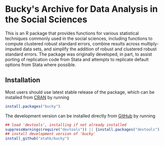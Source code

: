 # Bucky's Archive for Data Analysis in the Social Sciences

This is an R package that provides functions for various statistical techniques commonly used in the social sciences, including functions to compute clustered robust standard errors, combine results across multiply-imputed data sets, and simplify the addition of robust and clustered robust standard errors. The package was originally developed, in part, to assist porting of replication code from Stata and attempts to replicate default options from Stata where possible.

## Installation

Most users should use latest stable release of the package, which can be installed from [CRAN](https://cran.r-project.org/) by running
```R
install.packages("bucky")
```

The development version can be installed directly from [GitHub](https://github.com/atahk/pscl) by running
```R
## load 'devtools', installing if not already installed
suppressWarnings(require("devtools")) || {install.packages("devtools"); library("devtools")}
## install development version of 'bucky'
install_github("atahk/bucky")
```
